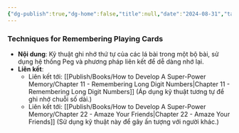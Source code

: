 ```yaml
---
{"dg-publish":true,"dg-home":false,"title":null,"date":"2024-08-31","tags":["#books","#memory","#How_to_Develop_A_Super_Power_Memory"],"Chương":"Chương10","permalink":"/publish/books/how-to-develop-a-super-power-memory/chapter-10-remembering-playing-cards/","dgPassFrontmatter":true,"noteIcon":"","updated":"2025-01-30T14:25:30.050+07:00"}
---
```


### Techniques for Remembering Playing Cards

- **Nội dung**: Kỹ thuật ghi nhớ thứ tự của các lá bài trong một bộ bài, sử dụng hệ thống Peg và phương pháp liên kết để dễ dàng nhớ lại.
- **Liên kết**:
    - Liên kết tới: [[Publish/Books/How to Develop A Super-Power Memory/Chapter 11 - Remembering Long Digit Numbers\|Chapter 11 - Remembering Long Digit Numbers]] (Áp dụng kỹ thuật tương tự để ghi nhớ chuỗi số dài.)
    - Liên kết tới: [[Publish/Books/How to Develop A Super-Power Memory/Chapter 22 - Amaze Your Friends\|Chapter 22 - Amaze Your Friends]] (Sử dụng kỹ thuật này để gây ấn tượng với người khác.)
